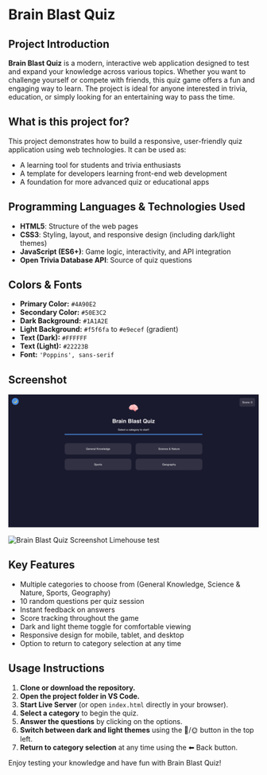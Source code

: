 # Brain Blast Quiz

## Project Introduction
**Brain Blast Quiz** is a modern, interactive web application designed to test and expand your knowledge across various topics. Whether you want to challenge yourself or compete with friends, this quiz game offers a fun and engaging way to learn. The project is ideal for anyone interested in trivia, education, or simply looking for an entertaining way to pass the time.

## What is this project for?
This project demonstrates how to build a responsive, user-friendly quiz application using web technologies. It can be used as:
- A learning tool for students and trivia enthusiasts
- A template for developers learning front-end web development
- A foundation for more advanced quiz or educational apps

## Programming Languages & Technologies Used
- **HTML5**: Structure of the web pages
- **CSS3**: Styling, layout, and responsive design (including dark/light themes)
- **JavaScript (ES6+)**: Game logic, interactivity, and API integration
- **Open Trivia Database API**: Source of quiz questions

## Colors & Fonts
- **Primary Color:** `#4A90E2`
- **Secondary Color:** `#50E3C2`
- **Dark Background:** `#1A1A2E`
- **Light Background:** `#f5f6fa` to `#e9ecef` (gradient)
- **Text (Dark):** `#FFFFFF`
- **Text (Light):** `#22223B`
- **Font:** `'Poppins', sans-serif`

## Screenshot
![Brain Blast Quiz Screenshot](assets/brain-blast.png)

![Brain Blast Quiz Screenshot Limehouse test](assets/limehouse-test.png.png)
## Key Features
- Multiple categories to choose from (General Knowledge, Science & Nature, Sports, Geography)
- 10 random questions per quiz session
- Instant feedback on answers
- Score tracking throughout the game
- Dark and light theme toggle for comfortable viewing
- Responsive design for mobile, tablet, and desktop
- Option to return to category selection at any time

## Usage Instructions
1. **Clone or download the repository.**
2. **Open the project folder in VS Code.**
3. **Start Live Server** (or open `index.html` directly in your browser).
4. **Select a category** to begin the quiz.
5. **Answer the questions** by clicking on the options.
6. **Switch between dark and light themes** using the 🌙/🌞 button in the top left.
7. **Return to category selection** at any time using the ⬅ Back button.

Enjoy testing your knowledge and have fun with Brain Blast Quiz!
